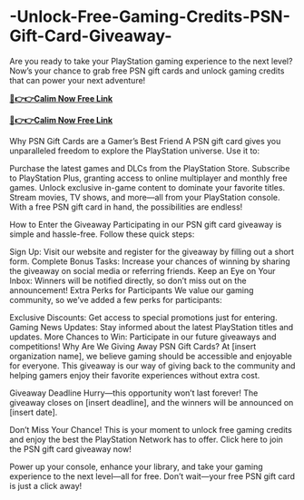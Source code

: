 # -Unlock-Free-Gaming-Credits-PSN-Gift-Card-Giveaway-
Are you ready to take your PlayStation gaming experience to the next level? Now’s your chance to grab free PSN gift cards and unlock gaming credits that can power your next adventure!

**[🔴👉👉Calim Now Free Link](https://tinyurl.com/new-free-psn-gift-card)**

**[🔴👉👉Calim Now Free Link](https://tinyurl.com/new-free-psn-gift-card)**

Why PSN Gift Cards are a Gamer’s Best Friend
A PSN gift card gives you unparalleled freedom to explore the PlayStation universe. Use it to:

Purchase the latest games and DLCs from the PlayStation Store.
Subscribe to PlayStation Plus, granting access to online multiplayer and monthly free games.
Unlock exclusive in-game content to dominate your favorite titles.
Stream movies, TV shows, and more—all from your PlayStation console.
With a free PSN gift card in hand, the possibilities are endless!

How to Enter the Giveaway
Participating in our PSN gift card giveaway is simple and hassle-free. Follow these quick steps:

Sign Up: Visit our website and register for the giveaway by filling out a short form.
Complete Bonus Tasks: Increase your chances of winning by sharing the giveaway on social media or referring friends.
Keep an Eye on Your Inbox: Winners will be notified directly, so don’t miss out on the announcement!
Extra Perks for Participants
We value our gaming community, so we’ve added a few perks for participants:

Exclusive Discounts: Get access to special promotions just for entering.
Gaming News Updates: Stay informed about the latest PlayStation titles and updates.
More Chances to Win: Participate in our future giveaways and competitions!
Why Are We Giving Away PSN Gift Cards?
At [insert organization name], we believe gaming should be accessible and enjoyable for everyone. This giveaway is our way of giving back to the community and helping gamers enjoy their favorite experiences without extra cost.

Giveaway Deadline
Hurry—this opportunity won’t last forever! The giveaway closes on [insert deadline], and the winners will be announced on [insert date].

Don’t Miss Your Chance!
This is your moment to unlock free gaming credits and enjoy the best the PlayStation Network has to offer. Click here to join the PSN gift card giveaway now!

Power up your console, enhance your library, and take your gaming experience to the next level—all for free. Don’t wait—your free PSN gift card is just a click away!
